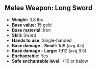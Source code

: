 ## Melee Weapon: Long Sword

- **Weight:** 3.8 lbs
- **Base value:** 15 gold
- **Base material:** Iron
- **Skill:** Sword
- **Hands to use:** Single-handed
- **Base damage - Small:** 1d8 (avg 4.5)
- **Base damage - Large:** 1d12 (avg 6.5)
- **Enchantable:** Yes
- **Safe enchantable level:** +10 or below
